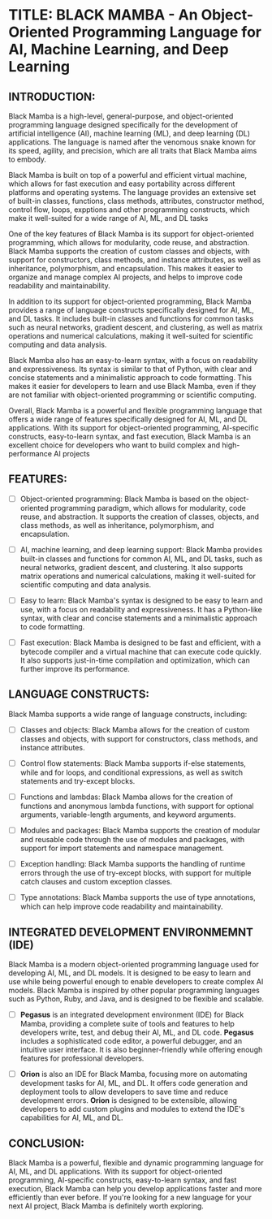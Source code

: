 # TITLE: BLACK MAMBA - An Object-Oriented Programming Language for AI, Machine Learning, and Deep Learning

## INTRODUCTION:
Black Mamba is a high-level, general-purpose, and object-oriented programming language designed specifically for the development of 
artificial intelligence (AI), machine learning (ML), and deep learning (DL) applications. The language is named after the venomous 
snake known for its speed, agility, and precision, which are all traits that Black Mamba aims to embody.

Black Mamba is built on top of a powerful and efficient virtual machine, which allows for fast execution and easy portability across 
different platforms and operating systems. The language provides an extensive set of built-in classes, functions, class methods, 
attributes, constructor method, control flow, loops, expptions  and other programming constructs, which make it well-suited for 
a wide range of AI, ML, and DL tasks

One of the key features of Black Mamba is its support for object-oriented programming, which allows for modularity, code reuse, 
and abstraction. Black Mamba supports the creation of custom classes and objects, with support for constructors, class methods, 
and instance attributes, as well as inheritance, polymorphism, and encapsulation. This makes it easier to organize and manage 
complex AI projects, and helps to improve code readability and maintainability.

In addition to its support for object-oriented programming, Black Mamba provides a range of language constructs specifically 
designed for AI, ML, and DL tasks. It includes built-in classes and functions for common tasks such as neural networks, gradient 
descent, and clustering, as well as matrix operations and numerical calculations, making it well-suited for scientific computing 
and data analysis.

Black Mamba also has an easy-to-learn syntax, with a focus on readability and expressiveness. Its syntax is similar to that of Python, 
with clear and concise statements and a minimalistic approach to code formatting. This makes it easier for developers to learn 
and use Black Mamba, even if they are not familiar with object-oriented programming or scientific computing.

Overall, Black Mamba is a powerful and flexible programming language that offers a wide range of features specifically designed for 
AI, ML, and DL applications. With its support for object-oriented programming, AI-specific constructs, easy-to-learn syntax, and 
fast execution, Black Mamba is an excellent choice for developers who want to build complex and high-performance AI projects

## FEATURES:
- [ ] Object-oriented programming: Black Mamba is based on the object-oriented programming paradigm, which allows for modularity, code reuse, and abstraction. It supports the creation of classes, objects, and class methods, as well as inheritance, polymorphism, and encapsulation.

- [ ] AI, machine learning, and deep learning support: Black Mamba provides built-in classes and functions for common AI, ML, and DL tasks, such as neural networks, gradient descent, and clustering. It also supports matrix operations and numerical calculations, making it well-suited for scientific computing and data analysis.

- [ ] Easy to learn: Black Mamba's syntax is designed to be easy to learn and use, with a focus on readability and expressiveness. It has a Python-like syntax, with clear and concise statements and a minimalistic approach to code formatting.

- [ ] Fast execution: Black Mamba is designed to be fast and efficient, with a bytecode compiler and a virtual machine that can execute code quickly. It also supports just-in-time compilation and optimization, which can further improve its performance.

## LANGUAGE CONSTRUCTS:
Black Mamba supports a wide range of language constructs, including:

- [ ] Classes and objects: Black Mamba allows for the creation of custom classes and objects, with support for constructors, class methods, and instance attributes.

- [ ] Control flow statements: Black Mamba supports if-else statements, while and for loops, and conditional expressions, as well as switch statements and try-except blocks.

- [ ] Functions and lambdas: Black Mamba allows for the creation of functions and anonymous lambda functions, with support for optional arguments, variable-length arguments, and keyword arguments.

- [ ] Modules and packages: Black Mamba supports the creation of modular and reusable code through the use of modules and packages, with support for import statements and namespace management.

- [ ] Exception handling: Black Mamba supports the handling of runtime errors through the use of try-except blocks, with support for multiple catch clauses and custom exception classes.

- [ ] Type annotations: Black Mamba supports the use of type annotations, which can help improve code readability and maintainability.

## INTEGRATED DEVELOPMENT ENVIRONMEMNT (IDE)
<p align="letf">Black Mamba is a modern object-oriented programming language used for developing AI, ML, and DL models. It is designed to be easy to learn and use while being powerful enough to enable developers to create complex AI models. Black Mamba is inspired by other popular programming languages such as Python, Ruby, and Java, and is designed to be flexible and scalable.</p>

- [ ] **Pegasus** is an integrated development environment (IDE) for Black Mamba, providing a complete suite of tools and features to help developers write, test, and debug their AI, ML, and DL code. **Pegasus** includes a sophisticated code editor, a powerful debugger, and an intuitive user interface. It is also beginner-friendly while offering enough features for professional developers.

- [ ] **Orion** is also an IDE for Black Mamba, focusing more on automating development tasks for AI, ML, and DL. It offers code generation and deployment tools to allow developers to save time and reduce development errors. **Orion** is designed to be extensible, allowing developers to add custom plugins and modules to extend the IDE's capabilities for AI, ML, and DL.

## CONCLUSION:

Black Mamba is a powerful, flexible and dynamic programming language for AI, ML, and DL applications. With its support for object-oriented 
programming, AI-specific constructs, easy-to-learn syntax, and fast execution, Black Mamba can help you develop applications 
faster and more efficiently than ever before. If you're looking for a new language for your next AI project, Black Mamba 
is definitely worth exploring.